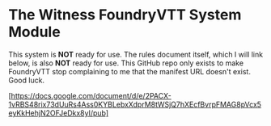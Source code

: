 # The Witness FoundryVTT System Module

This system is **NOT** ready for use. The rules document itself, which I will link below, is also **NOT** ready for use. This GitHub repo only exists to make FoundryVTT stop complaining to me that the manifest URL doesn't exist. Good luck.

[https://docs.google.com/document/d/e/2PACX-1vRBS48rix73dUuRs4Ass0KYBLebxXdprM8tWSjQ7hXEcfBvrpFMAG8pVcx5eyKkHehjN2OFJeDkx8yI/pub]
